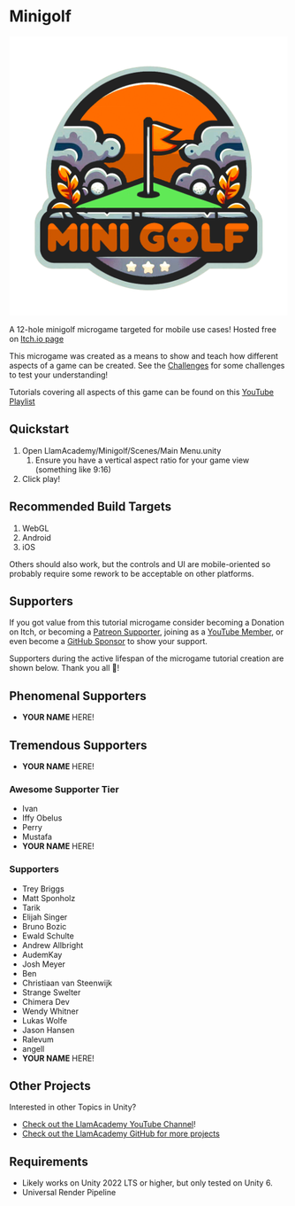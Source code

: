 ﻿# Minigolf

![Minigolf Logo](./Assets/LlamAcademy/Minigolf/UI/Textures/Logo.png "Minigolf Logo")

A 12-hole minigolf microgame targeted for mobile use cases! Hosted free on [Itch.io page](https://llamacademy.itch.io/minigolf)

This microgame was created as a means to show and teach how different aspects of a game can be created. See the [Challenges](./Challenges.md) for some challenges to test your understanding!

Tutorials covering all aspects of this game can be found on this [YouTube Playlist](https://www.youtube.com/watch?v=plghFeXUKJM&list=PLllNmP7eq6TTXSowLN4hZRMmM2yKOiBEL)

## Quickstart
1. Open LlamAcademy/Minigolf/Scenes/Main Menu.unity
   1. Ensure you have a vertical aspect ratio for your game view (something like 9:16)
2. Click play!

## Recommended Build Targets
1. WebGL
2. Android
3. iOS

Others should also work, but the controls and UI are mobile-oriented so probably require some rework to be acceptable on other platforms.

## Supporters
If you got value from this tutorial microgame consider becoming a Donation on Itch, or becoming a [Patreon Supporter](https://patreon.com/llamacademy), joining as a [YouTube Member](https://www.youtube.com/channel/UCnWm6pMD38R1E2vCAByGb6w/join), or even become a [GitHub Sponsor](https://github.com/sponsors/llamacademy) to show your support.

Supporters during the active lifespan of the microgame tutorial creation are shown below. Thank you all 🧡!

## Phenomenal Supporters
* **YOUR NAME** HERE!

## Tremendous Supporters
* **YOUR NAME** HERE!

### Awesome Supporter Tier
* Ivan
* Iffy Obelus
* Perry
* Mustafa
* **YOUR NAME** HERE!

### Supporters
* Trey Briggs
* Matt Sponholz
* Tarik
* Elijah Singer
* Bruno Bozic
* Ewald Schulte
* Andrew Allbright
* AudemKay
* Josh Meyer
* Ben
* Christiaan van Steenwijk
* Strange Swelter
* Chimera Dev
* Wendy Whitner
* Lukas Wolfe
* Jason Hansen
* Ralevum
* angell
* **YOUR NAME** HERE!

## Other Projects
Interested in other Topics in Unity? 

* [Check out the LlamAcademy YouTube Channel](https://youtube.com/c/LlamAcademy)!
* [Check out the LlamAcademy GitHub for more projects](https://github.com/llamacademy)

## Requirements
* Likely works on Unity 2022 LTS or higher, but only tested on Unity 6.
* Universal Render Pipeline
